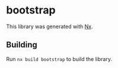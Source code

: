 # bootstrap

This library was generated with [Nx](https://nx.dev).

## Building

Run `nx build bootstrap` to build the library.
